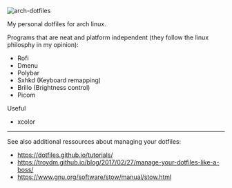 ![arch-dotfiles](https://github.com/user-attachments/assets/87a9c5d3-6cf9-41c7-a0c0-bced6ea7c887)

My personal dotfiles for arch linux.

Programs that are neat and platform independent (they follow the linux philosphy in my opinion):

- Rofi
- Dmenu
- Polybar
- Sxhkd (Keyboard remapping)
- Brillo (Brightness control)
- Picom

Useful
- xcolor



---
See also additional ressources about managing your dotfiles:

- https://dotfiles.github.io/tutorials/
- https://troydm.github.io/blog/2017/02/27/manage-your-dotfiles-like-a-boss/
- https://www.gnu.org/software/stow/manual/stow.html
